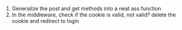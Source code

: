 1. Generalize the post and get methods into a neat ass function
2. In the middleware, check if the cookie is valid, not valid? delete the cookie and redirect to login
